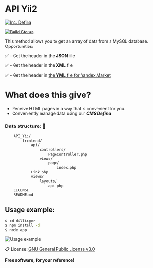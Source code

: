 # API Yii2

[![Inc. Defina](https://definaru.github.io/assets/images/button11.png)](https://defina.ru)

[![Build Status](https://travis-ci.org/joemccann/dillinger.svg?branch=master)](https://defina.ru/blog/api_yii)

This method allows you to get an array of data from a MySQL database. Opportunities:

:white_check_mark:  - Get the header in the **JSON** file

:white_check_mark:  - Get the header in the **XML** file

:white_check_mark:  - Get the header in [the **YML** file for Yandex.Market](#)

# What does this give?

  - Receive HTML pages in a way that is convenient for you.
  - Conveniently manage data using our **_CMS Defina_**


### Data structure:  :pencil:

``` html
    API_Yii/
        frontend/
            api/
                controllers/
                    PageController.php
                views/
                    page/
                        index.php
            Link.php
            views/
                layouts/
                    api.php
    LICENSE
    README.md
```

## Usage example:

```sh
$ cd dillinger
$ npm install -d
$ node app
```

![Usage example](https://definaru.github.io/assets/images/api.png)

:clipboard: License: [GNU General Public License v3.0](https://github.com/DefinaCorporation/Defina/blob/master/LICENSE)


**Free software, for your reference!**
